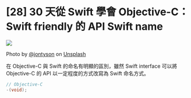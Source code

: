 # [28] 30 天從 Swift 學會 Objective-C：Swift friendly 的 API Swift name

![](https://images.unsplash.com/photo-1516384100354-0e0bbc0d2e00?ixlib=rb-1.2.1&ixid=eyJhcHBfaWQiOjEyMDd9&auto=format&fit=crop&w=1050&q=80)

Photo by [@jontyson](https://unsplash.com/@jontyson) on [Unsplash](https://unsplash.com/photos/566CgCRSNCk)

在 Objective-C 與 Swift 的命名有明顯的區別，雖然 Swift interface 可以將 Objective-C 的 API 以一定程度的方式改寫為 Swift 命名方式。

```objectivec
// Objective-C
-(void);
```
```swift
```
